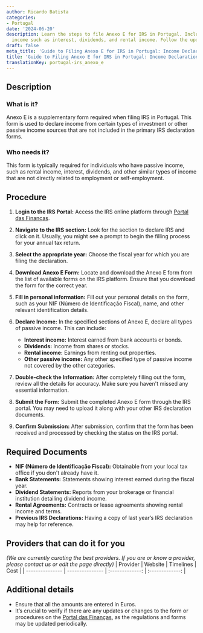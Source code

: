 ```yaml
---
author: Ricardo Batista
categories:
- Portugal
date: '2024-06-20'
description: Learn the steps to file Anexo E for IRS in Portugal. Include passive
  income such as interest, dividends, and rental income. Follow the updated procedures.
draft: false
meta_title: 'Guide to Filing Anexo E for IRS in Portugal: Income Declaration'
title: 'Guide to Filing Anexo E for IRS in Portugal: Income Declaration'
translationKey: portugal-irs_anexo_e
---
```




## Description
### What is it?
Anexo E is a supplementary form required when filing IRS in Portugal. This form is used to declare income from certain types of investment or other passive income sources that are not included in the primary IRS declaration forms.

### Who needs it?
This form is typically required for individuals who have passive income, such as rental income, interest, dividends, and other similar types of income that are not directly related to employment or self-employment.

## Procedure
1. **Login to the IRS Portal:**
   Access the IRS online platform through [Portal das Finanças](https://www.portaldasfinancas.gov.pt/).

2. **Navigate to the IRS section:**
   Look for the section to declare IRS and click on it. Usually, you might see a prompt to begin the filling process for your annual tax return.

3. **Select the appropriate year:**
   Choose the fiscal year for which you are filing the declaration.

4. **Download Anexo E Form:**
   Locate and download the Anexo E form from the list of available forms on the IRS platform. Ensure that you download the form for the correct year.

5. **Fill in personal information:**
   Fill out your personal details on the form, such as your NIF (Número de Identificação Fiscal), name, and other relevant identification details.

6. **Declare Income:**
   In the specified sections of Anexo E, declare all types of passive income. This can include:
   - **Interest income:** Interest earned from bank accounts or bonds.
   - **Dividends:** Income from shares or stocks.
   - **Rental income:** Earnings from renting out properties.
   - **Other passive income:** Any other specified type of passive income not covered by the other categories.

7. **Double-check the Information:**
   After completely filling out the form, review all the details for accuracy. Make sure you haven't missed any essential information.

8. **Submit the Form:**
   Submit the completed Anexo E form through the IRS portal. You may need to upload it along with your other IRS declaration documents.

9. **Confirm Submission:**
   After submission, confirm that the form has been received and processed by checking the status on the IRS portal.

## Required Documents
- **NIF (Número de Identificação Fiscal):**
  Obtainable from your local tax office if you don't already have it.
- **Bank Statements:**
  Statements showing interest earned during the fiscal year.
- **Dividend Statements:**
  Reports from your brokerage or financial institution detailing dividend income.
- **Rental Agreements:**
  Contracts or lease agreements showing rental income and terms.
- **Previous IRS Declarations:**
  Having a copy of last year’s IRS declaration may help for reference.

## Providers that can do it for you
_(We are currently curating the best providers. If you are or know a provider, please contact us or edit the page directly)_
| Provider        |     Website     |     Timelines    |       Cost      |
| --------------- | --------------- |  :-------------: | :-------------: |

## Additional details
- Ensure that all the amounts are entered in Euros.
- It’s crucial to verify if there are any updates or changes to the form or procedures on the [Portal das Finanças](https://www.portaldasfinancas.gov.pt/), as the regulations and forms may be updated periodically.